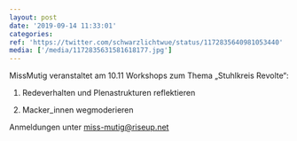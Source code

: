 ```yaml
---
layout: post
date: '2019-09-14 11:33:01'
categories: 
ref: 'https://twitter.com/schwarzlichtwue/status/1172835640981053440'
media: ['/media/1172835631581618177.jpg']
---
```

MissMutig veranstaltet am 10.11 Workshops zum Thema „Stuhlkreis Revolte“:

1. Redeverhalten und Plenastrukturen reflektieren

2. Macker_innen wegmoderieren



Anmeldungen unter miss-mutig@riseup.net 